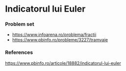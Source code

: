 # Indicatorul lui Euler

### Problem set
- https://www.infoarena.ro/problema/fractii
 - https://www.pbinfo.ro/probleme/3227/tramvaie

### References
https://www.pbinfo.ro/articole/18882/indicatorul-lui-euler
